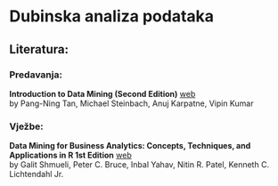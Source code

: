 # Dubinska analiza podataka

## Literatura:
### Predavanja:
__Introduction to Data Mining (Second Edition)__ [web](https://www-users.cse.umn.edu/~kumar001/dmbook/index.php)  
by Pang-Ning Tan, Michael Steinbach, Anuj Karpatne, Vipin Kumar  


### Vježbe:
__Data Mining for Business Analytics: Concepts, Techniques, and Applications in R 1st Edition__ [web](https://www.dataminingbook.com/book/r-edition)   
by Galit Shmueli, Peter C. Bruce, Inbal Yahav, Nitin R. Patel, Kenneth C. Lichtendahl Jr.  

